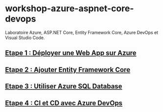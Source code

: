 # workshop-azure-aspnet-core-devops
Laboratoire Azure, ASP.NET Core, Entity Framework Core, Azure DevOps et Visual Studio Code.

## <a href="https://github.com/hinault/workshop-azure-aspnet-core-devops-vscode/tree/master/Etape%201%20-%20Deployer%20une%20Web%20App%20sur%20Azure">Etape 1 : Déployer une Web App sur Azure</a>

## <a href="https://github.com/hinault/workshop-azure-aspnet-core-devops-vscode/tree/master/Etape%202%20-%20Ajouter%20Entity%20Framewor%20Core">Etape 2 : Ajouter Entity Framework Core</a>

## <a href="https://github.com/hinault/workshop-azure-aspnet-core-devops-vscode/tree/master/Etape%203%20-%20Utiliser%20Azure%20SQL%20Database">Etape 3 : Utiliser Azure SQL Database</a>

## <a href="https://github.com/hinault/workshop-azure-aspnet-core-devops-vscode/tree/master/Etape%204%20-%20CI%20et%20CD%20avec%20Azure%20DevOps">Etape 4 : CI et CD avec Azure DevOps</a>
